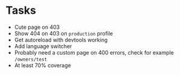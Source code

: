 # Tasks
* Cute page on 403
* Show 404 on 403 on `production` profile
* Get autoreload with devtools working
* Add language switcher
* Probably need a custom page on 400 errors, check for example `/owners/test`
* At least 70% coverage
